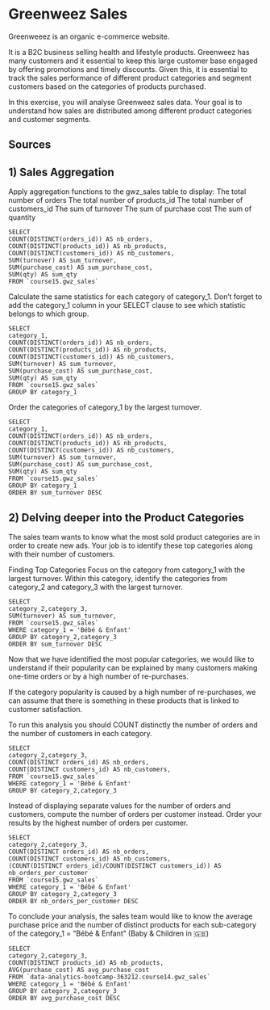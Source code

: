 # Greenweez Sales
Greenweeez is an organic e-commerce website.

It is a B2C business selling health and lifestyle products.
Greenweez has many customers and it essential to keep this large customer base engaged by offering promotions and timely discounts.
Given this, it is essential to track the sales performance of different product categories and segment customers based on the categories of products purchased.

In this exercise, you will analyse Greenweez sales data. Your goal is to understand how sales are distributed among different product categories and customer segments.

## Sources 

## 1) Sales Aggregation
Apply aggregation functions to the gwz_sales table to display:
The total number of orders
The total number of products_id
The total number of customers_id
The sum of turnover
The sum of purchase cost
The sum of quantity
```
SELECT
COUNT(DISTINCT(orders_id)) AS nb_orders,
COUNT(DISTINCT(products_id)) AS nb_products,
COUNT(DISTINCT(customers_id)) AS nb_customers,
SUM(turnover) AS sum_turnover,
SUM(purchase_cost) AS sum_purchase_cost,
SUM(qty) AS sum_qty
FROM `course15.gwz_sales`
```

Calculate the same statistics for each category of category_1. Don’t forget to add the category_1 column in your SELECT clause to see which statistic belongs to which group.
```
SELECT
category_1,
COUNT(DISTINCT(orders_id)) AS nb_orders,
COUNT(DISTINCT(products_id)) AS nb_products,
COUNT(DISTINCT(customers_id)) AS nb_customers,
SUM(turnover) AS sum_turnover,
SUM(purchase_cost) AS sum_purchase_cost,
SUM(qty) AS sum_qty
FROM `course15.gwz_sales`
GROUP BY category_1
```

Order the categories of category_1 by the largest turnover.
```
SELECT
category_1,
COUNT(DISTINCT(orders_id)) AS nb_orders,
COUNT(DISTINCT(products_id)) AS nb_products,
COUNT(DISTINCT(customers_id)) AS nb_customers,
SUM(turnover) AS sum_turnover,
SUM(purchase_cost) AS sum_purchase_cost,
SUM(qty) AS sum_qty
FROM `course15.gwz_sales`
GROUP BY category_1
ORDER BY sum_turnover DESC
```

## 2) Delving deeper into the Product Categories
The sales team wants to know what the most sold product categories are in order to create new ads. Your job is to identify these top categories along with their number of customers.

Finding Top Categories
Focus on the category from category_1 with the largest turnover. Within this category, identify the categories from category_2 and category_3 with the largest turnover.
```
SELECT
category_2,category_3,
SUM(turnover) AS sum_turnover,
FROM `course15.gwz_sales`
WHERE category_1 = 'Bébé & Enfant'
GROUP BY category_2,category_3
ORDER BY sum_turnover DESC
```
Now that we have identified the most popular categories, we would like to understand if their popularity can be explained by many customers making one-time orders or by a high number of re-purchases.

If the category popularity is caused by a high number of re-purchases, we can assume that there is something in these products that is linked to customer satisfaction.

To run this analysis you should COUNT distinctly the number of orders and the number of customers in each category.
```
SELECT
category_2,category_3,
COUNT(DISTINCT orders_id) AS nb_orders,
COUNT(DISTINCT customers_id) AS nb_customers,
FROM `course15.gwz_sales`
WHERE category_1 = 'Bébé & Enfant'
GROUP BY category_2,category_3
```

Instead of displaying separate values for the number of orders and customers, compute the number of orders per customer instead. Order your results by the highest number of orders per customer.
```
SELECT
category_2,category_3,
COUNT(DISTINCT orders_id) AS nb_orders,
COUNT(DISTINCT customers_id) AS nb_customers,
(COUNT(DISTINCT orders_id)/COUNT(DISTINCT customers_id)) AS nb_orders_per_customer
FROM `course15.gwz_sales`
WHERE category_1 = 'Bébé & Enfant'
GROUP BY category_2,category_3
ORDER BY nb_orders_per_customer DESC
```
To conclude your analysis, the sales team would like to know the average purchase price and the number of distinct products for each sub-category of the category_1 = “Bébé & Enfant” (Baby & Children in 🇬🇧)
```
SELECT
category_2,category_3,
COUNT(DISTINCT products_id) AS nb_products,
AVG(purchase_cost) AS avg_purchase_cost
FROM `data-analytics-bootcamp-363212.course14.gwz_sales`
WHERE category_1 = 'Bébé & Enfant'
GROUP BY category_2,category_3
ORDER BY avg_purchase_cost DESC
```
























